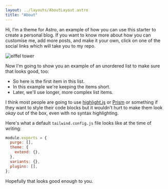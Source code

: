 ```yaml
---
layout: ../layouts/AboutLayout.astro
title: "About"
---
```


Hi, I’m a theme for Astro, an example of how you can use this starter to create a personal blog. If you want to know more about how you can customise me, add more posts, and make it your own, click on one of the social links which will take you to my repo.

<div>
  <img src="/assets/dev.svg" class="sm:w-1/2 mx-auto" alt="eiffel tower">
</div>

Now I'm going to show you an example of an unordered list to make sure that looks good, too:

- So here is the first item in this list.
- In this example we're keeping the items short.
- Later, we'll use longer, more complex list items.

I think most people are going to use [highlight.js](https://highlightjs.org/) or [Prism](https://prismjs.com/) or something if they want to style their code blocks but it wouldn't hurt to make them look _okay_ out of the box, even with no syntax highlighting.

Here's what a default `tailwind.config.js` file looks like at the time of writing:

```js
module.exports = {
  purge: [],
  theme: {
    extend: {},
  },
  variants: {},
  plugins: [],
};
```

Hopefully that looks good enough to you.
